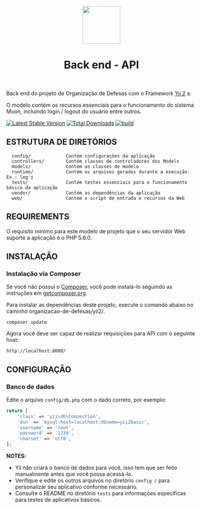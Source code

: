 <p align="center">
    <a href="https://github.com/yiisoft" target="_blank">
        <img src="https://avatars0.githubusercontent.com/u/993323" height="100px">
    </a>
    <h1 align="center">Back end - API</h1>
    <br>
</p>

Back end do projeto de Organização de Defesas com o Framework [Yii 2](http://www.yiiframework.com/) a.

O modelo contém os recursos essenciais para o funcionamento do sistema Moon, incluindo login / logout do usuário entre outros.


[![Latest Stable Version](https://img.shields.io/packagist/v/yiisoft/yii2-app-basic.svg)](https://packagist.org/packages/yiisoft/yii2-app-basic)
[![Total Downloads](https://img.shields.io/packagist/dt/yiisoft/yii2-app-basic.svg)](https://packagist.org/packages/yiisoft/yii2-app-basic)
[![build](https://github.com/yiisoft/yii2-app-basic/workflows/build/badge.svg)](https://github.com/yiisoft/yii2-app-basic/actions?query=workflow%3Abuild)

ESTRUTURA DE DIRETÓRIOS
-------------------

      config/             Contém configurações da aplicação
      controllers/        Contém classes de controladores dos Models
      models/             Contém as classes de modelo
      runtime/            Contém os arquivos gerados durante a execução. Ex.: log's
      tests/              Contém testes essenciais para o funcionamento básico da aplicação
      vendor/             Contém as dependências da aplicação
      web/                Contém o script de entrada e recursos da Web



REQUIREMENTS
------------

O requisito mínimo para este modelo de projeto que o seu servidor Web suporte a aplicação é o PHP 5.6.0.


INSTALAÇÃO
------------

### Instalação via Composer

Se você não possui o [Composer](http://getcomposer.org/), você pode instalá-lo seguindo as instruções
em [getcomposer.org](http://getcomposer.org/doc/00-intro.md#installation-nix).

Para instalar as dependências deste projeto, execute o comando abaixo no caminho organizacao-de-defesas/yii2/.

~~~
composer update
~~~

Agora você deve ser capaz de realizar requisições para API com o seguinte host:

~~~
http://localhost:8080/
~~~

CONFIGURAÇÃO
-------------

### Banco de dados

Edite o arquivo `config/db.php` com o dado correto, por exemplo:

```php
return [
    'class' => 'yii\db\Connection',
    'dsn' => 'mysql:host=localhost;dbname=yii2basic',
    'username' => 'root',
    'password' => '1234',
    'charset' => 'utf8',
];
```

**NOTES:**
- Yii não criará o banco de dados para você, isso tem que ser feito manualmente antes que você possa acessá-lo.
- Verifique e edite os outros arquivos no diretório `config /` para personalizar seu aplicativo conforme necessário.
- Consulte o README no diretório `tests` para informações específicas para testes de aplicativos básicos.